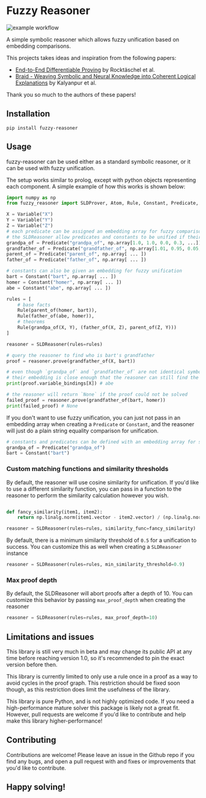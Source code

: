 # Fuzzy Reasoner
![example workflow](https://github.com/chanind/fuzzy-reasoner/actions/workflows/ci.yaml/badge.svg)


A simple symbolic reasoner which allows fuzzy unification based on embedding comparisons.

This projects takes ideas and inspiration from the following papers:

- [End-to-End Differentiable Proving](https://arxiv.org/abs/1705.11040) by Rocktäschel et al.
- [Braid - Weaving Symbolic and Neural Knowledge into Coherent Logical Explanations](https://arxiv.org/abs/2011.13354) by Kalyanpur et al.

Thank you so much to the authors of these papers!

## Installation

```
pip install fuzzy-reasoner
```

## Usage

fuzzy-reasoner can be used either as a standard symbolic reasoner, or it can be used with fuzzy unification.

The setup works similar to prolog, except with python objects representing each component. A simple example of how this works is shown below:

```python
import numpy as np
from fuzzy_reasoner import SLDProver, Atom, Rule, Constant, Predicate, Variable

X = Variable("X")
Y = Variable("Y")
Z = Variable("Z")
# each predicate can be assigned an embedding array for fuzzy comparisons
# the SLDReasoner allow predicates and constants to be unified if their embeddings are similar
grandpa_of = Predicate("grandpa_of", np.array[1.0, 1.0, 0.0, 0.3, ...])
grandfather_of = Predicate("grandfather_of", np.array[1.01, 0.95, 0.05, 0.33, ...])
parent_of = Predicate("parent_of", np.array[ ... ])
father_of = Predicate("father_of", np.array[ ... ])

# constants can also be given an embedding for fuzzy unification
bart = Constant("bart", np.array[ ... ])
homer = Constant("homer", np.array[ ... ])
abe = Constant("abe", np.array[ ... ])

rules = [
    # base facts
    Rule(parent_of(homer, bart)),
    Rule(father_of(abe, homer)),
    # theorems
    Rule(grandpa_of(X, Y), (father_of(X, Z), parent_of(Z, Y)))
]

reasoner = SLDReasoner(rules=rules)

# query the reasoner to find who is bart's grandfather
proof = reasoner.prove(grandfather_of(X, bart))

# even though `grandpa_of` and `grandfather_of` are not identical symbols,
# their embedding is close enough that the reasoner can still find the answer
print(proof.variable_bindings[X]) # abe

# the reasoner will return `None` if the proof could not be solved
failed_proof = reasoner.prove(grandfather_of(bart, homer))
print(failed_proof) # None

```

If you don't want to use fuzzy unification, you can just not pass in an embedding array when creating a `Predicate` or `Constant`, and the reasoner will just do a plain string equality comparison for unification.

```python
# constants and predicates can be defined with an embedding array for strict (non-fuzzy) unification
grandpa_of = Predicate("grandpa_of")
bart = Constant("bart")
```

### Custom matching functions and similarity thresholds

By default, the reasoner will use cosine similarity for unification. If you'd like to use a different similarity function, you can pass in a function to the reasoner to perform the similarity calculation however you wish.

```python

def fancy_similarity(item1, item2):
    return np.linalg.norm(item1.vector - item2.vector) / (np.linalg.norm(x) + np.linalg.norm(y))

reasoner = SLDReasoner(rules=rules, similarity_func=fancy_similarity)
```

By default, there is a minimum similarity threshold of `0.5` for a unification to success. You can customize this as well when creating a `SLDReasoner` instance

```python
reasoner = SLDReasoner(rules=rules, min_similarity_threshold=0.9)
```

### Max proof depth

By default, the SLDReasoner will abort proofs after a depth of 10. You can customize this behavior by passing `max_proof_depth` when creating the reasoner

```python
reasoner = SLDReasoner(rules=rules, max_proof_depth=10)
```

## Limitations and issues

This library is still very much in beta and may change its public API at any time before reaching version 1.0, so it's recommended to pin the exact version before then.

This library is currently limited to only use a rule once in a proof as a way to avoid cycles in the proof graph. This restriction should be fixed soon though, as this restriction does limit the usefulness of the library.

This library is pure Python, and is not highly optimized code. If you need a high-performance mature solver this package is likely not a great fit. However, pull requests are welcome if you'd like to contribute and help make this library higher-performance!

## Contributing

Contributions are welcome! Please leave an issue in the Github repo if you find any bugs, and open a pull request with and fixes or improvements that you'd like to contribute.

## Happy solving!
